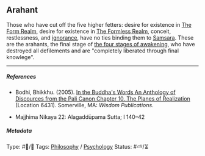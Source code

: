 ## Arahant

Those who have cut off the five higher fetters: desire for existence in [The Form Realm](), desire for existence in [The Formless Realm](), conceit, restlessness, and [ignorance](Ignorance.md), have no ties binding them to [Samsara](Samsara.md). These are the arahants, the final stage of [the four stages of awakening](The%20four%20stages%20of%20awakening.md), who have destroyed all defilements and are "completely liberated through final knowlege".

---

##### References

* Bodhi, Bhikkhu. (2005). [In the Buddha's Words An Anthology of Discources from the Pali Canon Chapter 10. The Planes of Realization](In%20the%20Buddha's%20Words%20An%20Anthology%20of%20Discources%20from%20the%20Pali%20Canon%20Chapter%2010.%20The%20Planes%20of%20Realization.md)  (Location 6431). Somerville, MA: *Wisdom Publications*.

* Majjhima Nikaya 22: Alagaddūpama Sutta; I 140–42

##### Metadata

Type: #🔵/🔵 
Tags: [Philosophy](Philosophy.md) / [Psychology](Psychology.md) 
Status: #⛅️/⏳ 
